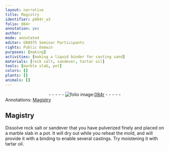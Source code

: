 ```yaml
---
layout: narrative
title: Magistry
identifier: p084r_a3
folio: 084r
annotation: yes
author:
mode: annotated
editor: GR8975 Seminar Participants
rights: Public Domain
purposes: [making]
activities: [making a liquid binder for casting sand]
materials: [rock salt, sandever, tartar oil]
tools: [marble slab, pot]
colors: []
plants: []
animals: []
---
```


 <div class="folio" align="center">- - - - - <a href="http://gallica.bnf.fr/ark:/12148/btv1b10500001g/f173.image" target="_blank"><img src="https://cu-mkp.github.io/GR8975-edition/assets/photo-icon.png" alt="folio image: " style="display:inline-block; margin-bottom:-3px;"/>084r</a> - - - - - </div>  <span class="activity"></span> 
<div class="annotation" align="left">Annotations:
<a href="https://drive.google.com/drive/u/0/folders/0BwJi-u8sfkVDfklVOFo4VlRzR0VXUGJKLUs0MjNRdms1UnV4b3dHMWFvMTRiR0JFbm5NUkk" target="_blank">Magistry</a>
 </div>
 

## Magistry

  Dissolve <span class="material">rock salt</span> or <span class="material">sandever</span> that you have pulverized finely and placed on a <span class="tool">marble slab</span> in a <span class="tool">pot</span>. It will dry out while you reheat the mold, and will provide it with a binding to enable several castings. Try moistening it with <span class="material">tartar oil</span>.  